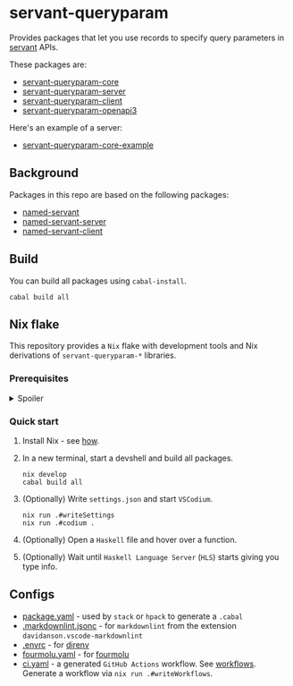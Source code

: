 # servant-queryparam

Provides packages that let you use records to specify query parameters in [servant](https://hackage.haskell.org/package/servant) APIs.

These packages are:

- [servant-queryparam-core](./servant-queryparam-core)
- [servant-queryparam-server](./servant-queryparam-server)
- [servant-queryparam-client](./servant-queryparam-client)
- [servant-queryparam-openapi3](./servant-queryparam-openapi3)

Here's an example of a server:

- [servant-queryparam-core-example](./example/Main.hs)

## Background

Packages in this repo are based on the following packages:

- [named-servant](https://github.com/kuribas/named-servant)
- [named-servant-server](https://github.com/kuribas/named-servant-server)
- [named-servant-client](https://github.com/kuribas/named-servant-client)

## Build

You can build all packages using `cabal-install`.

```console
cabal build all
```

## Nix flake

This repository provides a `Nix` flake with development tools and Nix derivations of `servant-queryparam-*` libraries.

### Prerequisites

<details>

  <summary>Spoiler</summary>

- [flake.nix](./flake.nix) - code in this flake is extensively commented.
- [language-tools/haskell](https://github.com/deemp/flakes/blob/main/language-tools/haskell/flake.nix) - a flake that conveniently provides `Haskell` tools.
- [Conventions](https://github.com/deemp/flakes/blob/main/README/Conventions.md#dev-tools) - I recommended to use this flake just for development. For packaging an app, make another flake with a limited number of inputs to reduce the `flake.lock` size.

See these for additional info:

- [codium-generic](https://github.com/deemp/flakes/tree/main/templates/codium/generic#readme) - info just about `VSCodium` with extensions.
- [codium-haskell](https://github.com/deemp/flakes/tree/main/templates/codium/haskell#readme) - an advanced version of this flake.
  - Shows how to build a static binary from your package and how to make a Docker image with it.
- [Haskell](https://github.com/deemp/flakes/blob/main/README/Haskell.md) - general info about `Haskell` tools.
- [Troubleshooting](https://github.com/deemp/flakes/blob/main/README/Troubleshooting.md)
- [Prerequisites](https://github.com/deemp/flakes#prerequisites)
- [Nixpkgs support for incremental Haskell builds](https://www.haskellforall.com/2022/12/nixpkgs-support-for-incremental-haskell.html)
- [flakes](https://github.com/deemp/flakes#readme) - my Nix flakes that may be useful for you.

</details>

### Quick start

1. Install Nix - see [how](https://github.com/deemp/flakes/blob/main/README/InstallNix.md).

1. In a new terminal, start a devshell and build all packages.

    ```console
    nix develop
    cabal build all
    ```

1. (Optionally) Write `settings.json` and start `VSCodium`.

    ```console
    nix run .#writeSettings
    nix run .#codium .
    ```

1. (Optionally) Open a `Haskell` file and hover over a function.

1. (Optionally) Wait until `Haskell Language Server` (`HLS`) starts giving you type info.

## Configs

- [package.yaml](./package.yaml) - used by `stack` or `hpack` to generate a `.cabal`
- [.markdownlint.jsonc](./.markdownlint.jsonc) - for `markdownlint` from the extension `davidanson.vscode-markdownlint`
- [.envrc](./.envrc) - for [direnv](https://github.com/direnv/direnv)
- [fourmolu.yaml](./fourmolu.yaml) - for [fourmolu](https://github.com/fourmolu/fourmolu#configuration)
- [ci.yaml](.github/workflows/ci.yaml) - a generated `GitHub Actions` workflow. See [workflows](https://github.com/deemp/flakes/tree/main/workflows). Generate a workflow via `nix run .#writeWorkflows`.
